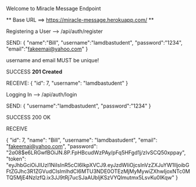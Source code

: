 Welcome to Miracle Message Endpoint


** Base URL ==> https://miracle-message.herokuapp.com/ **


Registering a User --> /api/auth/register

SEND:
 {
"name":"Bill",
"username":"lamdbastudent",
"password":"1234",
"email":"fakeemai@yahoo.com"
}

username and email MUST be unique!

SUCCESS **201 Created**

RECEIVE:
{
  "id": 7,
  "username": "lamdbastudent"
}


Logging In --> /api/auth/login

SEND:
{
"username":"lamdbastudent",
"password":"1234"
}

SUCCESS 200 OK

RECEIVE

{
  "id": 7,
  "name": "Bill",
  "username": "lamdbastudent",
  "email": "fakeemai@yahoo.com",
  "password": "$2a$08$e6LRGwfBOiJN.8P.FpHBcudWzPAy/pFq5HFgd1j/zIvSCQ50xppay",
  "token": "eyJhbGciOiJIUzI1NiIsInR5cCI6IkpXVCJ9.eyJzdWIiOjcsInVzZXJuYW1lIjoibGFtZGJhc3R1ZGVudCIsImlhdCI6MTU3NDE0OTEzMjMyMywiZXhwIjoxNTc0MTQ5MjE4NzIzfQ.ix3JJ9tRj7ucSJaAUbIjKSzVYQlmutmx5LsvKu0IKqw"
}





